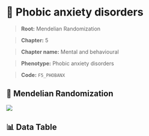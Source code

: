 # 🧪 Phobic anxiety disorders

> **Root:** Mendelian Randomization

> **Chapter:** 5  

> **Chapter name:** Mental and behavioural

> **Phenotype:** Phobic anxiety disorders  

> **Code:** `F5_PHOBANX`

## 🧬 Mendelian Randomization  

<img src="/MR/Figures/Forward/F5_PHOBANX.png"/>

## 📊 Data Table

<CsvTableMRF src="/MR_Data/Forward/F5_PHOBANX.csv"/>
